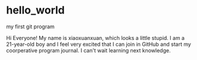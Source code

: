 # hello_world
my first git program

Hi Everyone!
  My name is xiaoxuanxuan, which looks a little stupid. I am a 21-year-old boy and I feel very excited that I can join in GitHub and start my coorperative program journal. I can't wait learning next knowledge.
